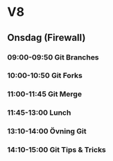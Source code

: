 # V8

## Onsdag (Firewall)
### **09:00-09:50** Git Branches
### **10:00-10:50** Git Forks
### **11:00-11:45** Git Merge
### **11:45-13:00** Lunch
### **13:10-14:00** Övning Git
### **14:10-15:00** Git Tips & Tricks 